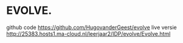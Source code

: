 # EVOLVE.

github code https://github.com/HugovanderGeest/evolve
live versie http://25383.hosts1.ma-cloud.nl/leerjaar2/IDP/evolve/Evolve.html
